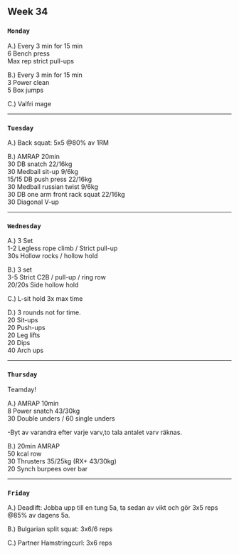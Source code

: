 ## Week 34  

### `Monday`     
A.) Every 3 min for 15 min  
6 Bench press   
Max rep strict pull-ups  

B.) Every 3 min for 15 min  
3 Power clean  
5 Box jumps  

C.) Valfri mage   

---
### `Tuesday`
A.) Back squat: 5x5 @80% av 1RM  

B.) AMRAP 20min  
30 DB snatch 22/16kg  
30 Medball sit-up 9/6kg  
15/15 DB push press 22/16kg  
30 Medball russian twist 9/6kg  
30 DB one arm front rack squat 22/16kg  
30 Diagonal V-up  




----
### `Wednesday`
A.) 3 Set  
1-2 Legless rope climb / Strict pull-up  
30s Hollow rocks / hollow hold  

B.) 3 set  
3-5 Strict C2B / pull-up / ring row  
20/20s Side hollow hold  

C.) L-sit hold 3x max time  

D.) 3 rounds not for time.  
20 Sit-ups   
20 Push-ups  
20 Leg lifts  
20 Dips  
40 Arch ups   




----
### `Thursday`  
Teamday!  
 
A.) AMRAP 10min  
8 Power snatch 43/30kg   
30 Double unders / 60 single unders  

-Byt av varandra efter varje varv,to tala antalet varv räknas.  

B.) 20min AMRAP   
50 kcal row  
30 Thrusters 35/25kg (RX+ 43/30kg)  
20 Synch burpees over bar      




---
### `Friday` 
A.) Deadlift: Jobba upp till en tung 5a, ta sedan av vikt och gör 3x5 reps @85% av dagens 5a.  

B.) Bulgarian split squat: 3x6/6 reps  

C.) Partner Hamstringcurl: 3x6 reps  